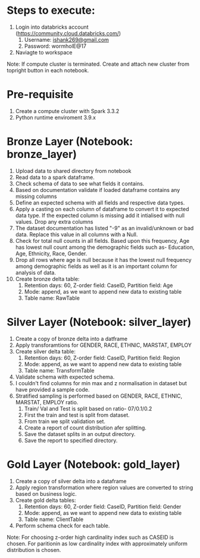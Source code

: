 # Steps to execute:
1. Login into databricks account (https://community.cloud.databricks.com/)
   1. Username: ishank269@gmail.com
   2. Password: wormholE@17
2. Naviagte to workspace
   
Note: If compute cluster is terminated. Create and attach new cluster from topright button in each notebook.


# Pre-requisite 
1. Create a compute cluster with Spark 3.3.2
2. Python runtime enviroment 3.9.x

# Bronze Layer (Notebook: bronze_layer)
1. Upload data to shared directory from notebook
2. Read data to a spark dataframe.
3. Check schema of data to see what fields it contains.
4. Based on documentation validate if loaded dataframe contains any missing columns
5. Define an expected schema with all fields and respective data types. 
6. Apply a casting on each column of dataframe to convert it to expected data type. If the expected column is missing add it intialised with null values. Drop any extra columns
7. The dataset documentation has listed "-9" as an invalid/unknown or bad data. Replace this value in all columns with a Null.
8. Check for total null counts in all fields. Based upon this frequency, Age has lowest null count among the demographic fields such as- Education, Age, Ethnicity, Race, Gender. 
9. Drop all rows where age is null because it has the lowest null frequency among demographic fields as well as it is an important column for analysis of data. 
10. Create bronze delta table:
    1.  Retention days: 60, Z-order field: CaseID, Partition field: Age
    2.  Mode: append, as we want to append new data to existing table
    3.  Table name: RawTable

# Silver Layer (Notebook: silver_layer)
1. Create a copy of bronze delta into a datframe
2. Apply transforamtions for GENDER, RACE, ETHNIC, MARSTAT, EMPLOY
3. Create silver delta table:
    1.  Retention days: 60, Z-order field: CaseID, Partition field: Region
    2.  Mode: append, as we want to append new data to existing table
    3.  Table name: TransformTable
4. Validate schema with expected schema.
5. I couldn't find columns for min max and z normalisation in dataset but have provided a sample code. 
6. Stratified sampling is performed based on GENDER, RACE, ETHNIC, MARSTAT, EMPLOY ratio. 
   1. Train/ Val and Test is split based on ratio- 07/0.1/0.2
   2. First the train and test is split from dataset.
   3. From train we split validation set.
   4. Create a report of count distribution afer splitting.
   5. Save the dataset splits in an output directory. 
   6. Save the report to specified directory.
   
# Gold Layer (Notebook: gold_layer)
1. Create a copy of silver delta into a dataframe
2. Apply region transformation where region values are converted to string based on business logic.
3. Create gold delta tables:
    1. Retention days: 60, Z-order field: CaseID, Partition field: Gender
    2. Mode: append, as we want to append new data to existing table
    3. Table name: ClientTable<RegionName>
4. Perform schema check for each table.


Note: For choosing z-order high cardinality index such as CASEID is chosen. For paritionin as low cardinality index with approximately uniform distribution is chosen. 

